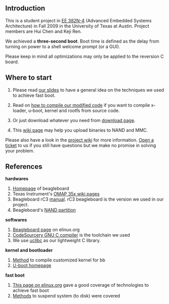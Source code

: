 ## Introduction ##
This is a student project in [EE 382N-4](http://users.ece.utexas.edu/~mcdermot/ee382n_fall_2009.htm) (Advanced Embedded Systems Architecture) in Fall 2009 in the University of Texas at Austin. Project members are Hui Chen and Keji Ren.

We achieved a **three-second boot**. Boot time is defined as the delay from turning on power to a shell welcome prompt (or a GUI).

Please keep in mind all optimizations may only be applied to the reversion C board.

## Where to start ##

1. Please read [our slides](http://swiftbeagle.googlecode.com/files/beagleboard_project_hui_keji.pdf)  to have a general idea on the techniques we used to achieve fast boot.

2. Read on [how to compile our modified code](http://code.google.com/p/swiftbeagle/wiki/how_to_compile_bootloader_n_kernel) if you want to compile x-loader, u-boot, kernel and rootfs from source code.

3. Or just download whatever you need from [download page](http://code.google.com/p/swiftbeagle/downloads/list).

4. This [wiki page](http://code.google.com/p/swiftbeagle/wiki/upload_binary_to_nand_mmc) may help you upload binaries to NAND and MMC.

Please also have a look in the [project wiki](http://code.google.com/p/swiftbeagle/w/list) for more information. [Open a ticket](http://code.google.com/p/swiftbeagle/issues/list) to us if you still have questions but we make no promise in solving your problem.

## References ##

**hardwares**
  1. [Homepage](http://beagleboard.org/) of beagleboard
  1. Texas Instrument's [OMAP 35x wiki pages](http://wiki.omap.com/index.php/Category:OMAP35x)
  1. Beagleboard rC3 [manual](http://beagleboard.org/static/BBSRM_latest.pdf). rC3 beagleboard is the version we used in our project.
  1. Beagleboard's [NAND partition](http://elinux.org/BeagleBoardNAND)

**softwares**
  1. [Beagleboard page](http://elinux.org/BeagleBoard) on elinux.org
  1. [CodeSourcery GNU C compiler](http://www.codesourcery.com/sgpp/lite/arm/) is the toolchain we used
  1. We use [uclibc](http://www.uclibc.org) as our lightweight C library.

**kernel and bootloader**
  1. [Method](http://elinux.org/BeagleBoardLinuxKernel) to compile customized kernel for bb
  1. [U-boot homepage](http://www.denx.de/wiki/U-Boot)

**fast boot**
  1. [This page on elinux.org](http://elinux.org/Boot_Time) gave a good coverage of technologies to achieve fast boot
  1. [Methods](http://elinux.org/Suspend_To_Disk_For_ARM) to suspend system (to disk) were covered
